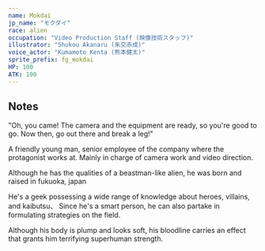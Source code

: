 ```yaml
---
name: Mokdai
jp_name: "モクダイ"
race: alien
occupation: "Video Production Staff (映像技術スタッフ)"
illustrator: "Shukou Akanaru (朱交赤成)"
voice_actor: "Kumamoto Kenta (熊本健太)"
sprite_prefix: fg_mokdai
HP: 100
ATK: 100
---
```


## Notes

"Oh, you came! The camera and the equipment are ready, so you're good to go. Now then, go out there and break a leg!"

A friendly young man, senior employee of the company where the protagonist works at. Mainly in charge of camera work and video direction.

Although he has the qualities of a beastman-like alien, he was born and raised in fukuoka, japan

He's a geek possessing a wide range of knowledge about heroes, villains, and kaibutsu、
Since he's a smart person, he can also partake in formulating strategies on the field.

Although his body is plump and looks soft, his bloodline carries an effect that grants him terrifying superhuman strength.
